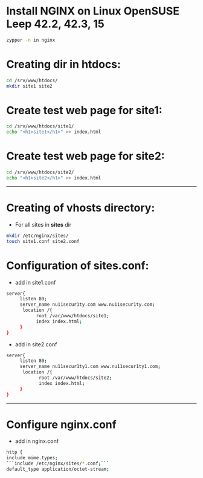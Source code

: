# Install NGINX on Linux OpenSUSE Leep 42.2, 42.3, 15

```bash
zypper -n in nginx
```
# Creating dir in htdocs:
```bash
cd /srv/www/htdocs/
mkdir site1 site2
```

# Create test web page for site1:
```bash
cd /srv/www/htdocs/site1/
echo "<h1>site1</h1>" >> index.html
```
# Create test web page for site2:
```bash
cd /srv/www/htdocs/site2/
echo "<h1>site2</h1>" >> index.html
```
------------------------------------------------------------------------------------------------------

# Creating of vhosts directory:
- For all sites in **sites** dir

```bash 
mkdir /etc/nginx/sites/
touch site1.conf site2.conf
```

# Configuration of sites.conf:
- add in site1.conf
```bash
server{
     listen 80;
     server_name nu11secur1ty.com www.nu11secur1ty.com;
      location /{
           root /var/www/htdocs/site1;
           index index.html;
     }
}
```
- add in site2.conf
```bash
server{
     listen 80;
     server_name nu11secur1ty1.com www.nu11secur1ty1.com;
      location /{ 
            root /var/www/htdocs/site2;
            index index.html;
     }
}
```
------------------------------------------------------------------------------------------------------

# Configure nginx.conf
- add in nginx.conf
```bash
http {
include mime.types;
```include /etc/nginx/sites/*.conf;```
default_type application/octet-stream;
```
